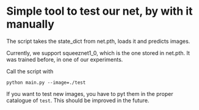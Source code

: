 # Simple tool to test our net, by with it manually

The script takes the state_dict from net.pth, loads it and predicts images.

Currently, we support squeeznet1_0, which is the one stored in net.pth. It was trained before, in one of our experiments.

Call the script with

`python main.py --image=./test`

If you want to test new images, you have to pyt them in the proper catalogue of `test`. This should be improved in the future.